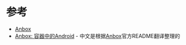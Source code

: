 

# 参考

* [Anbox](https://github.com/anbox/anbox)
* [Anbox: 容器中的Android](https://linux.cn/article-8431-1.html) - 中文是根据[Anbox](https://github.com/anbox/anbox)官方README翻译整理的